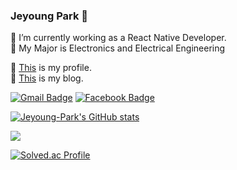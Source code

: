 ### Jeyoung Park 👋

🔭 I’m currently working as a React Native Developer.   
🏫 My Major is Electronics and Electrical Engineering

🧑 [This](https://lunar-jackrabbit-760.notion.site/Park-Jeyoung-fcd38d99e99f41e09937dc47ffb99b17) is my profile.   
📄 [This](https://eloquence-developers.tistory.com/) is my blog.

[![Gmail Badge](https://img.shields.io/badge/Gmail-d14836?style=flat-square&logo=Gmail&logoColor=white&link=mailto:jason93801@gmail.com)](mailto:jason93801@gmail.com)
[![Facebook Badge](https://img.shields.io/badge/-Facebook-1877f2?style=flat-square&logo=Facebook&logoColor=white&link=https://m.facebook.com/profile.php?id=100005095877850&ref=content_filter)](https://m.facebook.com/profile.php?id=100005095877850&ref=content_filter)
  
[![Jeyoung-Park's GitHub stats](https://github-readme-stats.vercel.app/api?username=Jeyoung-Park&theme=dark)](https://github.com/Jeyoung-Park/github-readme-stats)

 <img src="https://github-readme-stats.vercel.app/api/top-langs/?username=Jeyoung-Park&layout=compact&theme=calm" />
 
 [![Solved.ac Profile](http://mazassumnida.wtf/api/v2/generate_badge?boj=jason9380)](https://solved.ac/jason9380/)

